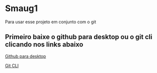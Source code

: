 # Smaug1

Para usar esse projeto em conjunto com o git

## Primeiro baixe o github para desktop ou o git cli clicando nos links abaixo

[Github para desktop](https://desktop.github.com/)

[Git CLI](https://desktop.github.com/)
